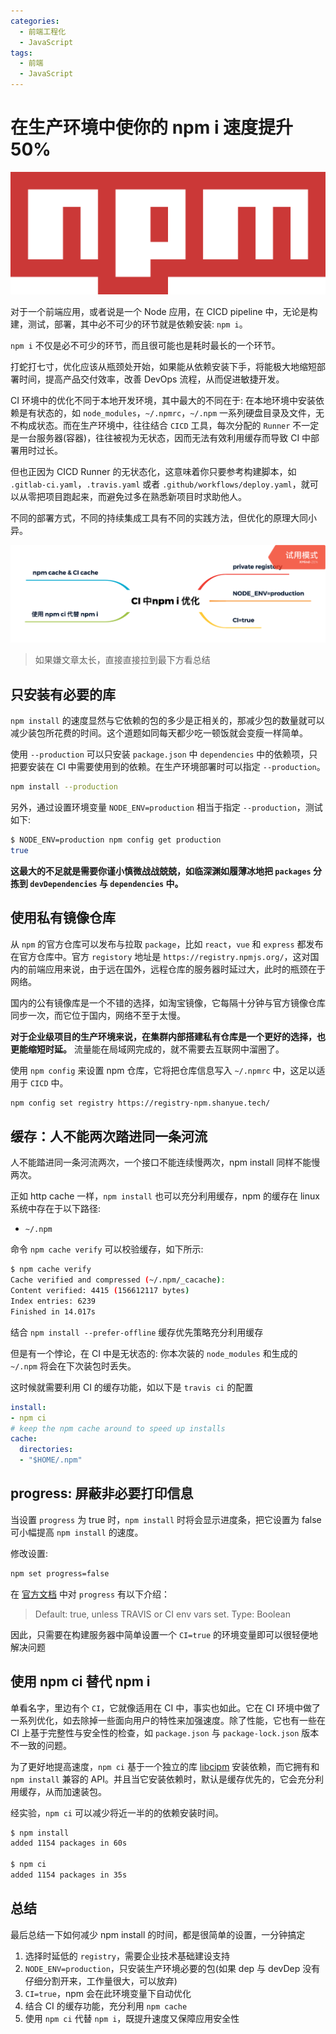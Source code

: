```yaml
---
categories:
  - 前端工程化
  - JavaScript
tags:
  - 前端
  - JavaScript
---
```


# 在生产环境中使你的 npm i 速度提升 50%

![](./assets/npm.svg)

对于一个前端应用，或者说是一个 Node 应用，在 CICD pipeline 中，无论是构建，测试，部署，其中必不可少的环节就是依赖安装: `npm i`。

`npm i` 不仅是必不可少的环节，而且很可能也是耗时最长的一个环节。

打蛇打七寸，优化应该从瓶颈处开始，如果能从依赖安装下手，将能极大地缩短部署时间，提高产品交付效率，改善 DevOps 流程，从而促进敏捷开发。

CI 环境中的优化不同于本地开发环境，其中最大的不同在于: 在本地环境中安装依赖是有状态的，如 `node_modules`，`~/.npmrc`，`~/.npm` 一系列硬盘目录及文件，无不构成状态。而在生产环境中，往往结合 `CICD` 工具，每次分配的 `Runner` 不一定是一台服务器(容器)，往往被视为无状态，因而无法有效利用缓存而导致 CI 中部署用时过长。

但也正因为 CICD Runner 的无状态化，这意味着你只要参考构建脚本，如 `.gitlab-ci.yaml`，`.travis.yaml` 或者 `.github/workflows/deploy.yaml`，就可以从零把项目跑起来，而避免过多在熟悉新项目时求助他人。

不同的部署方式，不同的持续集成工具有不同的实践方法，但优化的原理大同小异。

<!--more-->

![](./assets/npm-i.png)

> 如果嫌文章太长，直接直接拉到最下方看总结

## 只安装有必要的库

`npm install` 的速度显然与它依赖的包的多少是正相关的，那减少包的数量就可以减少装包所花费的时间。这个道题如同每天都少吃一顿饭就会变瘦一样简单。

使用 `--production` 可以只安装 `package.json` 中 `dependencies` 中的依赖项，只把要安装在 CI 中需要使用到的依赖。在生产环境部署时可以指定 `--production`。

``` bash
npm install --production
```

另外，通过设置环境变量 `NODE_ENV=production` 相当于指定 `--production`，测试如下:

``` bash
$ NODE_ENV=production npm config get production
true
```

**这最大的不足就是需要你谨小慎微战战兢兢，如临深渊如履薄冰地把 `packages` 分拣到 `devDependencies` 与 `dependencies` 中。**

## 使用私有镜像仓库

从 `npm` 的官方仓库可以发布与拉取 `package`，比如 `react`，`vue` 和 `express` 都发布在官方仓库中。官方 `registory` 地址是 `https://registry.npmjs.org/`，这对国内的前端应用来说，由于远在国外，远程仓库的服务器时延过大，此时的瓶颈在于网络。

国内的公有镜像库是一个不错的选择，如淘宝镜像，它每隔十分钟与官方镜像仓库同步一次，而它位于国内，网络不至于太慢。

**对于企业级项目的生产环境来说，在集群内部搭建私有仓库是一个更好的选择，也更能缩短时延。** 流量能在局域网完成的，就不需要去互联网中溜圈了。

使用 `npm config` 来设置 npm 仓库，它将把仓库信息写入 `~/.npmrc` 中，这足以适用于 `CICD` 中。

``` bash
npm config set registry https://registry-npm.shanyue.tech/
```

## 缓存：人不能两次踏进同一条河流

人不能踏进同一条河流两次，一个接口不能连续慢两次，npm install 同样不能慢两次。

正如 http cache 一样，`npm install` 也可以充分利用缓存，npm 的缓存在 linux 系统中存在于以下路径:

+ `~/.npm`

命令 `npm cache verify` 可以校验缓存，如下所示:

``` bash
$ npm cache verify
Cache verified and compressed (~/.npm/_cacache):
Content verified: 4415 (156612117 bytes)
Index entries: 6239
Finished in 14.017s
```

结合 `npm install --prefer-offline` 缓存优先策略充分利用缓存

但是有一个悖论，在 CI 中是无状态的: 你本次装的 `node_modules` 和生成的 `~/.npm` 将会在下次装包时丢失。

这时候就需要利用 CI 的缓存功能，如以下是 `travis ci` 的配置

``` yaml
install:
- npm ci
# keep the npm cache around to speed up installs
cache:
  directories:
  - "$HOME/.npm"
```

## progress: 屏蔽非必要打印信息

当设置 `progress` 为 true 时，`npm install` 时将会显示进度条，把它设置为 false 可小幅提高 `npm install` 的速度。

修改设置:

``` bash
npm set progress=false
```

在 [官方文档](https://docs.npmjs.com/using-npm/config#progress) 中对 `progress` 有以下介绍：

> Default: true, unless TRAVIS or CI env vars set.
> Type: Boolean

因此，只需要在构建服务器中简单设置一个 `CI=true` 的环境变量即可以很轻便地解决问题

## 使用 npm ci 替代 npm i

单看名字，里边有个 `CI`，它就像适用在 CI 中，事实也如此。它在 CI 环境中做了一系列优化，如去除掉一些面向用户的特性来加强速度。除了性能，它也有一些在 CI 上基于完整性与安全性的检查，如 `package.json` 与 `package-lock.json` 版本不一致的问题。

为了更好地提高速度，`npm ci` 基于一个独立的库 [libcipm](https://github.com/npm/libcipm) 安装依赖，而它拥有和 `npm install` 兼容的 API。并且当它安装依赖时，默认是缓存优先的，它会充分利用缓存，从而加速装包。

经实验，`npm ci` 可以减少将近一半的的依赖安装时间。

``` bash
$ npm install
added 1154 packages in 60s

$ npm ci
added 1154 packages in 35s
```

## 总结

最后总结一下如何减少 npm install 的时间，都是很简单的设置，一分钟搞定

1. 选择时延低的 `registry`，需要企业技术基础建设支持
1. `NODE_ENV=production`，只安装生产环境必要的包(如果 dep 与 devDep 没有仔细分割开来，工作量很大，可以放弃)
1. `CI=true`，npm 会在此环境变量下自动优化
1. 结合 CI 的缓存功能，充分利用 `npm cache`
1. 使用 `npm ci` 代替 `npm i`，既提升速度又保障应用安全性
